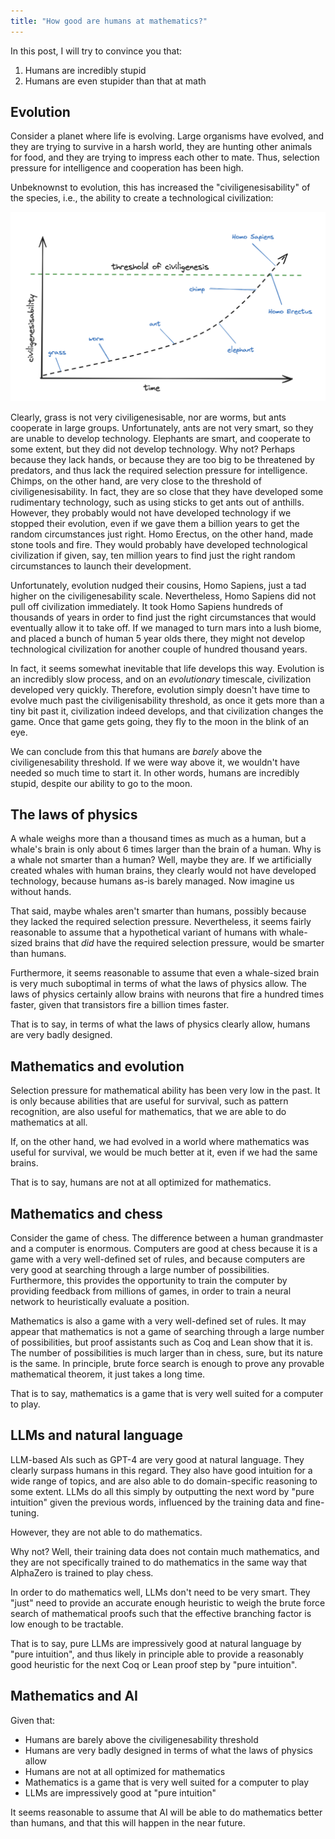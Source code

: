 ```yaml
---
title: "How good are humans at mathematics?"
---
```


In this post, I will try to convince you that:

1. Humans are incredibly stupid
2. Humans are even stupider than that at math

## Evolution

Consider a planet where life is evolving.
Large organisms have evolved, and they are trying to survive in a harsh world, they are hunting other animals for food, and they are trying to impress each other to mate.
Thus, selection pressure for intelligence and cooperation has been high.

Unbeknownst to evolution, this has increased the "civiligenesisability" of the species, i.e., the ability to create a technological civilization:

![Civiligenesis](/images/civiligenesis/civiligenesis.png)

Clearly, grass is not very civiligenesisable, nor are worms, but ants cooperate in large groups.
Unfortunately, ants are not very smart, so they are unable to develop technology.
Elephants are smart, and cooperate to some extent, but they did not develop technology.
Why not? Perhaps because they lack hands, or because they are too big to be threatened by predators, and thus lack the required selection pressure for intelligence.
Chimps, on the other hand, are very close to the threshold of civiligenesisability.
In fact, they are so close that they have developed some rudimentary technology, such as using sticks to get ants out of anthills.
However, they probably would not have developed technology if we stopped their evolution, even if we gave them a billion years to get the random circumstances just right.
Homo Erectus, on the other hand, made stone tools and fire.
They would probably have developed technological civilization if given, say, ten million years to find just the right random circumstances to launch their development.

Unfortunately, evolution nudged their cousins, Homo Sapiens, just a tad higher on the civiligenesability scale.
Nevertheless, Homo Sapiens did not pull off civilization immediately.
It took Homo Sapiens hundreds of thousands of years in order to find just the right circumstances that would eventually allow it to take off.
If we managed to turn mars into a lush biome, and placed a bunch of human 5 year olds there, they might not develop technological civilization for another couple of hundred thousand years.

In fact, it seems somewhat inevitable that life develops this way.
Evolution is an incredibly slow process, and on an *evolutionary* timescale, civilization developed very quickly.
Therefore, evolution simply doesn't have time to evolve much past the civiligenisability threshold, as once it gets more than a tiny bit past it, civilization indeed develops, and that civilization changes the game.
Once that game gets going, they fly to the moon in the blink of an eye.

We can conclude from this that humans are *barely* above the civiligenesability threshold.
If we were way above it, we wouldn't have needed so much time to start it.
In other words, humans are incredibly stupid, despite our ability to go to the moon.

## The laws of physics

A whale weighs more than a thousand times as much as a human, but a whale's brain is only about 6 times larger than the brain of a human.
Why is a whale not smarter than a human?
Well, maybe they are.
If we artificially created whales with human brains, they clearly would not have developed technology, because humans as-is barely managed.
Now imagine us without hands.

That said, maybe whales aren't smarter than humans, possibly because they lacked the required selection pressure.
Nevertheless, it seems fairly reasonable to assume that a hypothetical variant of humans with whale-sized brains that *did* have the required selection pressure, would be smarter than humans.

Furthermore, it seems reasonable to assume that even a whale-sized brain is very much suboptimal in terms of what the laws of physics allow.
The laws of physics certainly allow brains with neurons that fire a hundred times faster, given that transistors fire a billion times faster.

That is to say, in terms of what the laws of physics clearly allow, humans are very badly designed.

## Mathematics and evolution

Selection pressure for mathematical ability has been very low in the past.
It is only because abilities that are useful for survival, such as pattern recognition, are also useful for mathematics, that we are able to do mathematics at all.

If, on the other hand, we had evolved in a world where mathematics was useful for survival, we would be much better at it, even if we had the same brains.

That is to say, humans are not at all optimized for mathematics.

## Mathematics and chess

Consider the game of chess.
The difference between a human grandmaster and a computer is enormous.
Computers are good at chess because it is a game with a very well-defined set of rules, and because computers are very good at searching through a large number of possibilities.
Furthermore, this provides the opportunity to train the computer by providing feedback from millions of games, in order to train a neural network to heuristically evaluate a position.

Mathematics is also a game with a very well-defined set of rules.
It may appear that mathematics is not a game of searching through a large number of possibilities, but proof assistants such as Coq and Lean show that it is.
The number of possibilities is much larger than in chess, sure, but its nature is the same.
In principle, brute force search is enough to prove any provable mathematical theorem, it just takes a long time.

That is to say, mathematics is a game that is very well suited for a computer to play.

## LLMs and natural language

LLM-based AIs such as GPT-4 are very good at natural language.
They clearly surpass humans in this regard.
They also have good intuition for a wide range of topics, and are also able to do domain-specific reasoning to some extent.
LLMs do all this simply by outputting the next word by "pure intuition" given the previous words, influenced by the training data and fine-tuning.

However, they are not able to do mathematics.

Why not?
Well, their training data does not contain much mathematics, and they are not specifically trained to do mathematics in the same way that AlphaZero is trained to play chess.

In order to do mathematics well, LLMs don't need to be very smart.
They "just" need to provide an accurate enough heuristic to weigh the brute force search of mathematical proofs such that the effective branching factor is low enough to be tractable.

That is to say, pure LLMs are impressively good at natural language by "pure intuition", and thus likely in principle able to provide a reasonably good heuristic for the next Coq or Lean proof step by "pure intuition".

## Mathematics and AI

Given that:

* Humans are barely above the civiligenesability threshold
* Humans are very badly designed in terms of what the laws of physics allow
* Humans are not at all optimized for mathematics
* Mathematics is a game that is very well suited for a computer to play
* LLMs are impressively good at "pure intuition"

It seems reasonable to assume that AI will be able to do mathematics better than humans, and that this will happen in the near future.